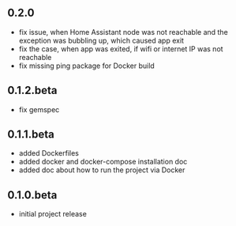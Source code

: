 ## 0.2.0
- fix issue, when Home Assistant node was not reachable and the exception was bubbling up, which caused app exit
- fix the case, when app was exited, if wifi or internet IP was not reachable
- fix missing ping package for Docker build

## 0.1.2.beta
- fix gemspec

## 0.1.1.beta
- added Dockerfiles 
- added docker and docker-compose installation doc
- added doc about how to run the project via Docker

## 0.1.0.beta
- initial project release
